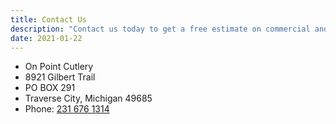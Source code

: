 ```yaml
---
title: Contact Us
description: "Contact us today to get a free estimate on commercial and residential knife and tool sharpening services in Northern Michigan."
date: 2021-01-22 
---
```



- On Point Cutlery
- 8921 Gilbert Trail
- PO BOX 291
- Traverse City, Michigan 49685
- Phone: [231 676 1314](tel:+12316761314)
    